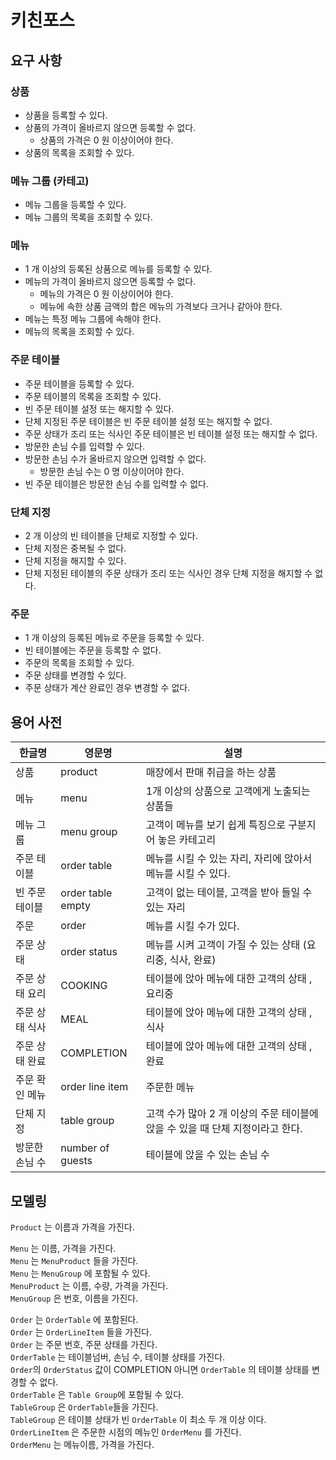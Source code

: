 # 키친포스

## 요구 사항

### 상품

* 상품을 등록할 수 있다.
* 상품의 가격이 올바르지 않으면 등록할 수 없다.
    * 상품의 가격은 0 원 이상이어야 한다.
* 상품의 목록을 조회할 수 있다.

### 메뉴 그룹 (카테고)

* 메뉴 그룹을 등록할 수 있다.
* 메뉴 그룹의 목록을 조회할 수 있다.

### 메뉴

* 1 개 이상의 등록된 상품으로 메뉴를 등록할 수 있다.
* 메뉴의 가격이 올바르지 않으면 등록할 수 없다.
    * 메뉴의 가격은 0 원 이상이어야 한다.
    * 메뉴에 속한 상품 금액의 합은 메뉴의 가격보다 크거나 같아야 한다.
* 메뉴는 특정 메뉴 그룹에 속해야 한다.
* 메뉴의 목록을 조회할 수 있다.

### 주문 테이블

* 주문 테이블을 등록할 수 있다.
* 주문 테이블의 목록을 조회할 수 있다.
* 빈 주문 테이블 설정 또는 해지할 수 있다.
* 단체 지정된 주문 테이블은 빈 주문 테이블 설정 또는 해지할 수 없다.
* 주문 상태가 조리 또는 식사인 주문 테이블은 빈 테이블 설정 또는 해지할 수 없다.
* 방문한 손님 수를 입력할 수 있다.
* 방문한 손님 수가 올바르지 않으면 입력할 수 없다.
    * 방문한 손님 수는 0 명 이상이어야 한다.
* 빈 주문 테이블은 방문한 손님 수를 입력할 수 없다.

### 단체 지정

* 2 개 이상의 빈 테이블을 단체로 지정할 수 있다.
* 단체 지정은 중복될 수 없다.
* 단체 지정을 해지할 수 있다.
* 단체 지정된 테이블의 주문 상태가 조리 또는 식사인 경우 단체 지정을 해지할 수 없다.

### 주문

* 1 개 이상의 등록된 메뉴로 주문을 등록할 수 있다.
* 빈 테이블에는 주문을 등록할 수 없다.
* 주문의 목록을 조회할 수 있다.
* 주문 상태를 변경할 수 있다.
* 주문 상태가 계산 완료인 경우 변경할 수 없다.

## 용어 사전

| 한글명 | 영문명 | 설명 |
| --- | --- | --- |
| 상품  | product | 매장에서 판매 취급을 하는 상품 |
| 메뉴 | menu | 1개 이상의 상품으로 고객에게 노출되는 상품들 |
| 메뉴 그룹 | menu group | 고객이 메뉴를 보기 쉽게 특징으로 구분지어 놓은 카테고리 |
| 주문 테이블 | order table | 메뉴를 시킬 수 있는 자리, 자리에 앉아서 메뉴를 시킬 수 있다. |
| 빈 주문 테이블 | order table empty | 고객이 없는 테이블, 고객을 받아 들일 수 있는 자리 |
| 주문 | order | 메뉴를 시킬 수가 있다. |
| 주문 상태 | order status | 메뉴를 시켜 고객이 가질 수 있는 상태 (요리중, 식사, 완료) |
| 주문 상태 요리 | COOKING | 테이블에 앉아 메뉴에 대한 고객의 상태 , 요리중 |
| 주문 상태 식사 | MEAL | 테이블에 앉아 메뉴에 대한 고객의 상태 , 식사 |
| 주문 상태 완료 | COMPLETION | 테이블에 앉아 메뉴에 대한 고객의 상태 , 완료 |
| 주문 확인 메뉴 | order line item | 주문한 메뉴 |
| 단체 지정 | table group | 고객 수가 많아 2 개 이상의 주문 테이블에 앉을 수 있을 때 단체 지정이라고 한다. |
| 방문한 손님 수 | number of guests | 테이블에 앉을 수 있는 손님 수 |

## 모델링

```Product``` 는 이름과 가격을 가진다.  

```Menu``` 는 이름, 가격을 가진다.  
```Menu``` 는 ```MenuProduct``` 들을 가진다.  
```Menu``` 는 ```MenuGroup``` 에 포함될 수 있다.      
```MenuProduct``` 는 이름, 수량, 가격을 가진다.  
```MenuGroup``` 은 번호, 이름을 가진다.  

```Order``` 는 ```OrderTable``` 에 포함된다.  
```Order``` 는 ```OrderLineItem``` 들을 가진다.  
```Order``` 는 주문 번호, 주문 상태를 가진다.  
```OrderTable``` 는 테이블넘버, 손님 수, 테이블 상태를 가진다.  
```Order```의 ```OrderStatus``` 값이 COMPLETION 아니면 ```OrderTable``` 의 테이블 상태를 변경할 수 없다.  
```OrderTable``` 은 ```Table Group```에 포함될 수 있다.  
```TableGroup``` 은 ```OrderTable```들을 가진다.  
```TableGroup``` 은 테이블 상태가 빈 ```OrderTable``` 이 최소 두 개 이상 이다.   
```OrderLineItem``` 은 주문한 시점의 메뉴인 ```OrderMenu``` 를 가진다.  
```OrderMenu``` 는 메뉴이름, 가격을 가진다.  
